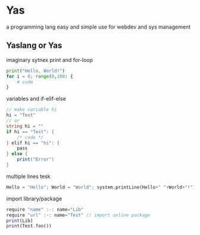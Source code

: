 # Yas
a programming lang easy and simple use for webdev and sys management
## Yaslang or Yas

imaginary sytnex
print and for-loop
```py
print("Hello, World!")
for i = 0; range(0,100: {
	# code 
}

```
variables and if-elif-else
```C#
// make variable hi
hi = "Test"
// or
string hi = ""
if hi == "Test": {
	/* code */
} elif hi == "hi": {
	pass
} else {
	print("Error")
}
```
multiple lines tesk
```py
Hello = "Hello"; World = "World"; system.printLine(Hello+" "+World+"!")
```
import library/package
```js
require "name" :-: name="Lib"
require "url" :-: name="Test" // import online package
print(Lib)
print(Test.foo())
```
